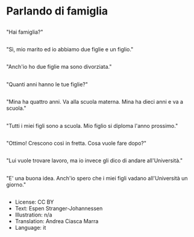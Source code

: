# Parlando di famiglia

##
"Hai famiglia?"

##
"Sì, mio marito ed io abbiamo due figlie e un figlio."

##
"Anch'io ho due figlie ma sono divorziata."

##
"Quanti anni hanno le tue figlie?"

##
"Mina ha quattro anni. Va alla scuola materna. Mina ha dieci anni e va a scuola."

##
"Tutti i miei figli sono a scuola. Mio figlio si diploma l'anno prossimo."

##
"Ottimo! Crescono così in fretta. Cosa vuole fare dopo?"

##
"Lui vuole trovare lavoro, ma io invece gli dico di andare all'Università."

##
"E' una buona idea. Anch'io spero che i miei figli vadano all'Università un giorno."

##
* License: CC BY
* Text: Espen Stranger-Johannessen
* Illustration: n/a
* Translation: Andrea Ciasca Marra
* Language: it
